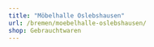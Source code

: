 ```yaml
---
title: "Möbelhalle Oslebshausen"
url: /bremen/moebelhalle-oslebshausen/
shop: Gebrauchtwaren
---
```


